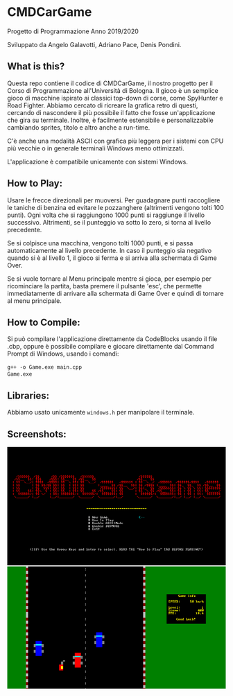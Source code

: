 # CMDCarGame
Progetto di Programmazione Anno 2019/2020

Sviluppato da Angelo Galavotti, Adriano Pace, Denis Pondini.

## What is this?

Questa repo contiene il codice di CMDCarGame, il nostro progetto per il Corso di Programmazione all'Università di Bologna. 
Il gioco è un semplice gioco di macchine ispirato ai classici top-down di corse, come SpyHunter e Road Fighter. 
Abbiamo cercato di ricreare la grafica retro di questi, cercando di nascondere il più possibile il fatto che fosse un'applicazione che gira su terminale.
Inoltre, è facilmente estensibile e personalizzabile cambiando sprites, titolo e altro anche a run-time. 

C'è anche una modalità ASCII con grafica più leggera per i sistemi con CPU più vecchie o in generale terminali Windows meno ottimizzati. 

L'applicazione è compatibile unicamente con sistemi Windows. 

## How to Play:

Usare le frecce direzionali per muoversi. Per guadagnare punti raccogliere le taniche di benzina
ed evitare le pozzanghere (altrimenti vengono tolti 100 punti). Ogni volta che si raggiungono 1000 punti si raggiunge il livello successivo. Altrimenti, 
se il punteggio va sotto lo zero, si torna al livello precedente.

Se si colpisce una macchina, vengono tolti 1000 punti, e si passa automaticamente al livello precedente.
In caso il punteggio sia negativo quando si è al livello 1, il gioco si ferma e si arriva alla schermata di Game Over.

Se si vuole tornare al Menu principale mentre si gioca, per esempio per ricominciare la partita, basta premere il pulsante 'esc',
che permette immediatamente di arrivare alla schermata di Game Over e quindi di tornare al menu principale.

## How to Compile:

Si può compilare l'applicazione direttamente da CodeBlocks usando il file .cbp, oppure è possibile compilare e giocare direttamente dal Command Prompt di Windows, usando i comandi:

```
g++ -o Game.exe main.cpp
Game.exe
```

## Libraries:
Abbiamo usato unicamente `windows.h` per manipolare il terminale. 

## Screenshots:
![Immagine1](screenshots/Screenshot.png)
![Immagine2](screenshots/Screenshot_2.png)

